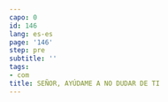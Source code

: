 ```yaml
---
capo: 0
id: 146
lang: es-es
page: '146'
step: pre
subtitle: ''
tags:
- com
title: SEÑOR, AYÚDAME A NO DUDAR DE TI
---
```

